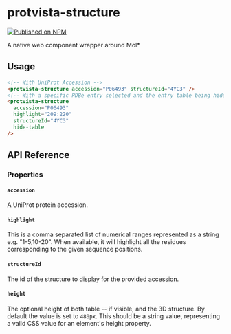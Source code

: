 # protvista-structure

[![Published on NPM](https://img.shields.io/npm/v/protvista-structure.svg)](https://www.npmjs.com/package/protvista-structure)

A native web component wrapper around Mol\*

## Usage

```html
<!-- With UniProt Accession -->
<protvista-structure accession="P06493" structureId="4YC3" />
<!-- With a specific PDBe entry selected and the entry table being hidden -->
<protvista-structure
  accession="P06493"
  highlight="209:220"
  structureId="4YC3"
  hide-table
/>
```

## API Reference

### Properties

#### `accession`

A UniProt protein accession.

#### `highlight`

This is a comma separated list of numerical ranges represented as a string e.g. "1-5,10-20". When available, it will highlight all the residues corresponding to the given sequence positions.

#### `structureId`

The id of the structure to display for the provided accession.

#### `height`

The optional height of both table -- if visible, and the 3D structure. By default the value is set to `480px`. This should be a string value, representing a valid CSS value for an element's height property.
